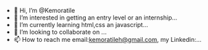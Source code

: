 - 👋 Hi, I’m @Kemoratile
- 👀 I’m interested in getting an entry level or an internship...
- 🌱 I’m currently learning html,css an javascript...
- 💞️ I’m looking to collaborate on ...
- 📫 How to reach me email:kemoratileh@gmail.com, my Linkedin:...

<!---
Kemoratile/Kemoratile is a ✨ special ✨ repository because its `README.md` (this file) appears on your GitHub profile.
You can click the Preview link to take a look at your changes.
--->
